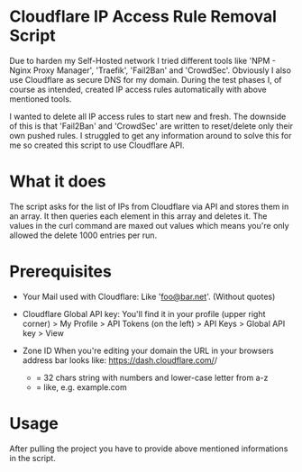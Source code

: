 # Cloudflare IP Access Rule Removal Script

Due to harden my Self-Hosted network I tried different tools like 'NPM - Nginx Proxy Manager', 'Traefik', 'Fail2Ban' and 'CrowdSec'.
Obviously I also use Cloudflare as secure DNS for my domain. During the test phases I, of course as intended, created IP access rules automatically with above mentioned tools.

I wanted to delete all IP access rules to start new and fresh. The downside of this is that 'Fail2Ban' and 'CrowdSec' are written to reset/delete only their own pushed rules.
I struggled to get any information around to solve this for me so created this script to use Cloudflare API.

# What it does

 The script asks for the list of IPs from Cloudflare via API and stores them in an array. It then queries each element in this array and deletes it.
 The values in the curl command are maxed out values which means you're only allowed the delete 1000 entries per run.

# Prerequisites

- Your Mail used with Cloudflare:
  Like 'foo@bar.net'. (Without quotes)

- Cloudflare Global API key:
  You'll find it in your profile (upper right corner) > My Profile > API Tokens (on the left) > API Keys > Global API key > View

- Zone ID
  When you're editing your domain the URL in your browsers address bar looks like: https://dash.cloudflare.com/<ZONE-ID>/<DOMAIN>
  - <ZONE-ID> = 32 chars string with numbers and lower-case letter from a-z
  - <DOMAIN>  = like, e.g. example.com

# Usage

After pulling the project you have to provide above mentioned informations in the script.


